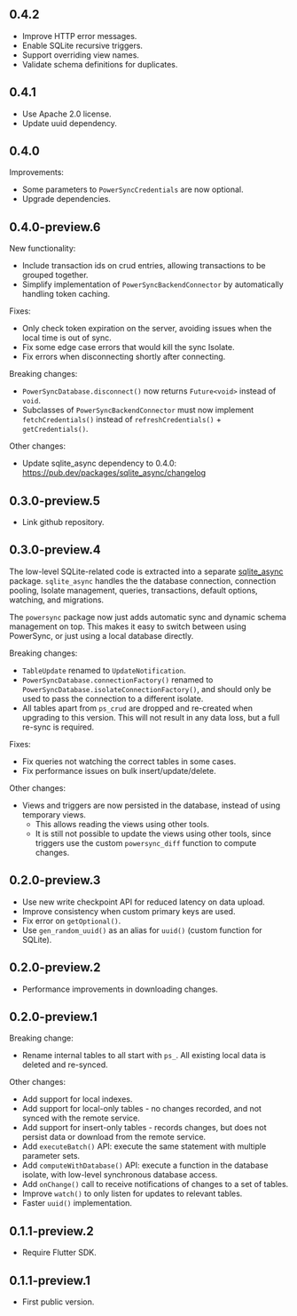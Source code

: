 ## 0.4.2

 - Improve HTTP error messages.
 - Enable SQLite recursive triggers.
 - Support overriding view names.
 - Validate schema definitions for duplicates.


## 0.4.1

 - Use Apache 2.0 license.
 - Update uuid dependency.

## 0.4.0

Improvements:
 - Some parameters to `PowerSyncCredentials` are now optional.
 - Upgrade dependencies.

## 0.4.0-preview.6

New functionality:
 - Include transaction ids on crud entries, allowing transactions to be grouped together.
 - Simplify implementation of `PowerSyncBackendConnector` by automatically handling token caching.

Fixes:
 - Only check token expiration on the server, avoiding issues when the local time is out of sync.
 - Fix some edge case errors that would kill the sync Isolate.
 - Fix errors when disconnecting shortly after connecting.

Breaking changes:
 - `PowerSyncDatabase.disconnect()` now returns `Future<void>` instead of `void`.
 - Subclasses of `PowerSyncBackendConnector` must now implement `fetchCredentials()` instead of `refreshCredentials()` + `getCredentials()`.

Other changes:
 - Update sqlite_async dependency to 0.4.0: https://pub.dev/packages/sqlite_async/changelog

## 0.3.0-preview.5

- Link github repository.

## 0.3.0-preview.4

The low-level SQLite-related code is extracted into a separate [sqlite_async](https://pub.dev/packages/sqlite_async) package.
`sqlite_async` handles the the database connection, connection pooling, Isolate management, queries,
transactions, default options, watching, and migrations.

The `powersync` package now just adds automatic sync and dynamic schema management on top. This makes it easy to switch between
using PowerSync, or just using a local database directly.

Breaking changes:
 - `TableUpdate` renamed to `UpdateNotification`.
 - `PowerSyncDatabase.connectionFactory()` renamed to `PowerSyncDatabase.isolateConnectionFactory()`,
   and should only be used to pass the connection to a different isolate.
 - All tables apart from `ps_crud` are dropped and re-created when upgrading to this version.
   This will not result in any data loss, but a full re-sync is required.

Fixes:
 - Fix queries not watching the correct tables in some cases.
 - Fix performance issues on bulk insert/update/delete.

Other changes:
 - Views and triggers are now persisted in the database, instead of using temporary views.
    - This allows reading the views using other tools.
    - It is still not possible to update the views using other tools, since triggers use the custom `powersync_diff` function to compute changes.

## 0.2.0-preview.3

- Use new write checkpoint API for reduced latency on data upload.
- Improve consistency when custom primary keys are used.
- Fix error on `getOptional()`.
- Use `gen_random_uuid()` as an alias for `uuid()` (custom function for SQLite).

## 0.2.0-preview.2

- Performance improvements in downloading changes.

## 0.2.0-preview.1

Breaking change:
- Rename internal tables to all start with `ps_`. All existing local data is deleted and re-synced.

Other changes:
- Add support for local indexes.
- Add support for local-only tables - no changes recorded, and not synced with the remote service.
- Add support for insert-only tables - records changes, but does not persist data or download from the remote service.
- Add `executeBatch()` API: execute the same statement with multiple parameter sets.
- Add `computeWithDatabase()` API: execute a function in the database isolate, with low-level synchronous database access.
- Add `onChange()` call to receive notifications of changes to a set of tables.
- Improve `watch()` to only listen for updates to relevant tables.
- Faster `uuid()` implementation.

## 0.1.1-preview.2

- Require Flutter SDK.

## 0.1.1-preview.1

- First public version.
